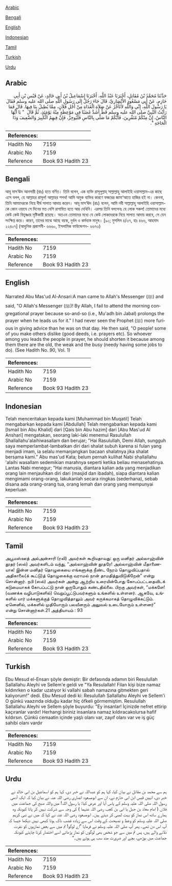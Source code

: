 [Arabic](#arabic)

[Bengali](#bengali)

[English](#english)

[Indonesian](#indonesian)

[Tamil](#tamil)

[Turkish](#turkish)

[Urdu](#urdu)

## Arabic


<div dir="rtl" lang="ar" style={{fontSize:'larger',backgroundColor:'#f8f9fa',padding:20}}>
حَدَّثَنَا مُحَمَّدُ بْنُ مُقَاتِلٍ، أَخْبَرَنَا عَبْدُ اللَّهِ، أَخْبَرَنَا إِسْمَاعِيلُ بْنُ أَبِي خَالِدٍ، عَنْ قَيْسِ بْنِ أَبِي حَازِمٍ، عَنْ أَبِي مَسْعُودٍ الأَنْصَارِيِّ، قَالَ جَاءَ رَجُلٌ إِلَى رَسُولِ اللَّهِ صلى الله عليه وسلم فَقَالَ يَا رَسُولَ اللَّهِ، إِنِّي وَاللَّهِ لأَتَأَخَّرُ عَنْ صَلاَةِ الْغَدَاةِ مِنْ أَجْلِ فُلاَنٍ، مِمَّا يُطِيلُ بِنَا فِيهَا‏.‏ قَالَ فَمَا رَأَيْتُ النَّبِيَّ صلى الله عليه وسلم قَطُّ أَشَدَّ غَضَبًا فِي مَوْعِظَةٍ مِنْهُ يَوْمَئِذٍ، ثُمَّ قَالَ ‏ "‏ يَا أَيُّهَا النَّاسُ، إِنَّ مِنْكُمْ مُنَفِّرِينَ، فَأَيُّكُمْ مَا صَلَّى بِالنَّاسِ فَلْيُوجِزْ، فَإِنَّ فِيهِمُ الْكَبِيرَ وَالضَّعِيفَ وَذَا الْحَاجَةِ ‏"‏‏.‏
</div>
<div style={{backgroundColor:'#f8f9fa',padding:20, marginBottom: 10}}><table> <thead> <tr> <th>References:</th> <th></th> </tr> </thead> <tbody><tr><td>Hadith No</td><td>7159</td></tr><tr><td>Arabic No</td><td>7159</td></tr><tr><td>Reference</td><td>Book 93 Hadith 23</td></tr></tbody></table></div>

## Bengali


<div dir="ltr" lang="bn" style={{fontSize:'larger',backgroundColor:'#f8f9fa',padding:20}}>
আবূ মাস‘ঊদ আনসারী (রাঃ) হতে বর্ণিত। তিনি বলেন, এক ব্যক্তি রাসূলুল্লাহ্ সাল্লাল্লাহু আলাইহি ওয়াসাল্লাম-এর কাছে এসে বলল, হে আল্লাহর রাসূল! আল্লাহর শপথ! আমি অমুক ব্যক্তির কারণে ফজরের জামা‘আতে হাজির হই না। কেননা, তিনি আমাদেরকে নিয়ে দীর্ঘ সালাত আদায় করেন। আবূ মাস‘ঊদ (রাঃ) বলেন, আমি নবী সাল্লাল্লাহু আলাইহি ওয়াসাল্লাম-কে কোন ওয়াযে সে দিনের মত বেশি রাগান্বিত হতে আর দেখিনি। এরপর তিনি বললেনঃ হে লোক সকল! তোমাদের মধ্যে কেউ কেউ বিতৃষ্ণার সৃষ্টিকারী রয়েছে। অতএব তোমাদের মধ্যে যে কেউ লোকদেরকে নিয়ে সালাত আদায় করবে, সে যেন সংক্ষিপ্ত করে। কারণ, তাদের মাঝে আছে বয়স্ক, দুর্বল ও কর্মব্যস্ত মানুষ। [৯০; মুসলিম ৪/৩৭, হাঃ ৪৬৬, আহমাদ ২২৪০৭] (আধুনিক প্রকাশনী- ৬৬৬০, ইসলামিক ফাউন্ডেশন- ৬৬৭৩)
</div>
<div style={{backgroundColor:'#f8f9fa',padding:20, marginBottom: 10}}><table> <thead> <tr> <th>References:</th> <th></th> </tr> </thead> <tbody><tr><td>Hadith No</td><td>7159</td></tr><tr><td>Arabic No</td><td>7159</td></tr><tr><td>Reference</td><td>Book 93 Hadith 23</td></tr></tbody></table></div>

## English


<div dir="ltr" lang="en" style={{fontSize:'larger',backgroundColor:'#f8f9fa',padding:20}}>
Narrated Abu Mas'ud Al-Ansari:A man came to Allah's Messenger (ﷺ) and said, "O Allah's Messenger (ﷺ)! By Allah, I fail to attend the morning congregational prayer because so-and-so (i.e., Mu'adh bin Jabal) prolongs the prayer when he leads us for it." I had never seen the Prophet (ﷺ) more furious in giving advice than he was on that day. He then said, "O people! some of you make others dislike (good deeds, i.e. prayers etc). So whoever among you leads the people in prayer, he should shorten it because among them there are the old, the weak and the busy (needy having some jobs to do). (See Hadith No. 90, Vol. 1)
</div>
<div style={{backgroundColor:'#f8f9fa',padding:20, marginBottom: 10}}><table> <thead> <tr> <th>References:</th> <th></th> </tr> </thead> <tbody><tr><td>Hadith No</td><td>7159</td></tr><tr><td>Arabic No</td><td>7159</td></tr><tr><td>Reference</td><td>Book 93 Hadith 23</td></tr></tbody></table></div>

## Indonesian


<div dir="ltr" lang="id" style={{fontSize:'larger',backgroundColor:'#f8f9fa',padding:20}}>
Telah menceritakan kepada kami [Muhammad bin Muqatil] Telah mengabarkan kepada kami [Abdullah] Telah mengabarkan kepada kami [Ismail bin Abu Khalid] dari [Qais bin Abu hazim] dari [Abu Mas'ud Al Anshari] mengatakan, seorang laki-laki menemui Rasulullah Shallallahu'alaihiwasallam dan berujar; "Hai Rasulullah, Demi Allah, sungguh saya memperlambat-lambatkan diri dari shalat subuh karena si fulan yang menjadi imam, ia selalu memanjangkan bacaan shalatnya jika shalat bersama kami." Abu mas'ud Kata; belum pernah kulihat Nabi shallallahu 'alaihi wasallam sedemikian marahnya seperti ketika beliau menasehatinya. Lantas Nabi menegur; "Hai manusia, diantara kalian ada yang menjadikan orang lain menjauhkan diri dari (masjid dan ibadah), siapa diantara kalian mengimami orang-orang, lakukanlah secara ringkas (sederhana), sebab disana ada orang-orang tua, orang lemah dan orang yang mempunyai keperluan
</div>
<div style={{backgroundColor:'#f8f9fa',padding:20, marginBottom: 10}}><table> <thead> <tr> <th>References:</th> <th></th> </tr> </thead> <tbody><tr><td>Hadith No</td><td>7159</td></tr><tr><td>Arabic No</td><td>7159</td></tr><tr><td>Reference</td><td>Book 93 Hadith 23</td></tr></tbody></table></div>

## Tamil


<div dir="ltr" lang="ta" style={{fontSize:'larger',backgroundColor:'#f8f9fa',padding:20}}>
அபூமஸ்ஊத் அல்அன்சாரி (ரலி) அவர்கள் கூறியதாவது: ஒரு மனிதர் அல்லாஹ்வின் தூதர் (ஸல்) அவர்களிடம் வந்து, “அல்லாஹ்வின் தூதரே! அல்லாஹ்வின் மீதாணையாக! இன்ன மனிதர் தொழுகையை எங்களுக்கு நீண்ட நேரம் தொழுவிப்பதால் அதிகாலை(க் கூட்டு)த் தொழுகைக்கு வராமல் நான் தாமதித்துவிடுகிறேன்” என்று சொன்னார். நபி (ஸல்) அவர்கள் அன்று ஆற்றிய உரையின்போது கோபப்பட்டதைவிடக் கடுமையாகக் கோபப்பட்டு நான் ஒருபோதும் கண்டதில்லை. பிறகு அவர்கள், “மக்களே! (வணக்க வழிபாடுகளில்) வெறுப்பூட்டுபவர்களும் உங்களில் உள்ளனர். ஆகவே, உங்களில் யார் மக்களுக்குத் தொழுவித்தாலும் அவர் சுருக்கமாகத் தொழுவிக்கட்டும். ஏனெனில், மக்களில் முதியோரும் பலவீனரும் அலுவல் உடையோரும் உள்ளனர்” என்று சொன்னார்கள்.21 அத்தியாயம் : 93
</div>
<div style={{backgroundColor:'#f8f9fa',padding:20, marginBottom: 10}}><table> <thead> <tr> <th>References:</th> <th></th> </tr> </thead> <tbody><tr><td>Hadith No</td><td>7159</td></tr><tr><td>Arabic No</td><td>7159</td></tr><tr><td>Reference</td><td>Book 93 Hadith 23</td></tr></tbody></table></div>

## Turkish


<div dir="ltr" lang="tr" style={{fontSize:'larger',backgroundColor:'#f8f9fa',padding:20}}>
Ebu Mesud el-Ensarı şöyle demiştir: Bir defasında adamın biri Resulullah Sallallahu Aleyhi ve Sellem'e geldi ve "Ya Resulallah! Filan kişi bize namaz kıldınrken o kadar uzatıyor ki vallahi sabah namazına gitmekten geri kalıyorum!" dedi. Ebu Mesud dedi ki: Resulullah Sallallahu Aleyhi ve Sellem'i O günkü vaazında olduğu kadar hiç öfkeli görmemiştim. Resulullah Sallallahu Aleyhi ve Sellem şöyle buyurdu: "Ey insanlar! İçinizde nefret ettirip kaçıranlar vardır! Herhangi biriniz insanlara namaz kıldıracakolursa hafif kıldırsın. Çünkü cemaatin içinde yaşlı olanı var, zayıf olanı var ve iş güç sahibi olanı vardır
</div>
<div style={{backgroundColor:'#f8f9fa',padding:20, marginBottom: 10}}><table> <thead> <tr> <th>References:</th> <th></th> </tr> </thead> <tbody><tr><td>Hadith No</td><td>7159</td></tr><tr><td>Arabic No</td><td>7159</td></tr><tr><td>Reference</td><td>Book 93 Hadith 23</td></tr></tbody></table></div>

## Urdu


<div dir="rtl" lang="ur" style={{fontSize:'larger',backgroundColor:'#f8f9fa',padding:20}}>
ہم سے محمد بن مقاتل نے بیان کیا، کہا ہم کو عبداللہ نے خبر دی، کہا ہم کو اسماعیل بن ابی خالد نے خبر دی، انہیں قیس ابن ابی حازم نے، ان سے ابومسعود انصاری رضی اللہ عنہ نے بیان کیا کہ ایک آدمی رسول اللہ صلی اللہ علیہ وسلم کے پاس آیا اور عرض کیا: یا رسول اللہ! میں واللہ صبح کی جماعت میں فلاں ( امام معاذ بن جبل یا ابی بن کعب رضی اللہ عنہما ) کی وجہ سے شرکت نہیں کر پاتا کیونکہ وہ ہمارے ساتھ اس نماز کو بہت لمبی کر دیتے ہیں۔ ابومسعود رضی اللہ عنہ نے کہا کہ میں نے نبی کریم صلی اللہ علیہ وسلم کو وعظ و نصیحت کے وقت اس سے زیادہ غضب ناک ہوتا کبھی نہیں دیکھا جیسا کہ آپ اس دن تھے۔ پھر آپ صلی اللہ علیہ وسلم نے فرمایا ”اے لوگو! تم میں سے بعض نمازیوں کو نفرت دلانے والے ہیں، پس تم میں سے جو شخص بھی لوگوں کو نماز پڑھائے اسے اختصار کرنا چاہئے کیونکہ جماعت میں بوڑھے، بچے اور ضرورت مند سب ہی ہوتے ہیں۔“
</div>
<div style={{backgroundColor:'#f8f9fa',padding:20, marginBottom: 10}}><table> <thead> <tr> <th>References:</th> <th></th> </tr> </thead> <tbody><tr><td>Hadith No</td><td>7159</td></tr><tr><td>Arabic No</td><td>7159</td></tr><tr><td>Reference</td><td>Book 93 Hadith 23</td></tr></tbody></table></div>